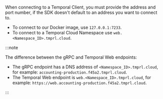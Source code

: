 When connecting to a Temporal Client, you must provide the address and port number, if the SDK doesn't default to an address you want to connect to.

- To connect to our Docker image, use `127.0.0.1:7233`.
- To connect to a Temporal Cloud Namespace use `web.<Namespace_ID>.tmprl.cloud`.

:::note

The difference between the gRPC and Temporal Web endpoints:

- The gRPC endpoint has a DNS address of `<Namespace_ID>.tmprl.cloud`, for example: `accounting-production.f45a2.tmprl.cloud`.
- The Temporal Web endpoint is `web.<Namespace_ID>.tmprl.cloud`, for example: `https://web.accounting-production.f45a2.tmprl.cloud`.

:::
